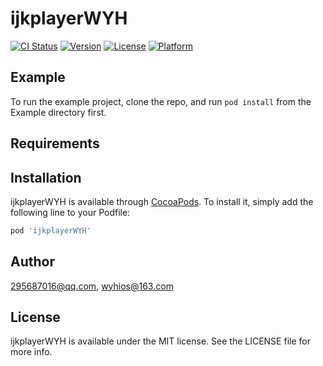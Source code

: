 # ijkplayerWYH

[![CI Status](https://img.shields.io/travis/295687016@qq.com/ijkplayerWYH.svg?style=flat)](https://travis-ci.org/295687016@qq.com/ijkplayerWYH)
[![Version](https://img.shields.io/cocoapods/v/ijkplayerWYH.svg?style=flat)](https://cocoapods.org/pods/ijkplayerWYH)
[![License](https://img.shields.io/cocoapods/l/ijkplayerWYH.svg?style=flat)](https://cocoapods.org/pods/ijkplayerWYH)
[![Platform](https://img.shields.io/cocoapods/p/ijkplayerWYH.svg?style=flat)](https://cocoapods.org/pods/ijkplayerWYH)

## Example

To run the example project, clone the repo, and run `pod install` from the Example directory first.

## Requirements

## Installation

ijkplayerWYH is available through [CocoaPods](https://cocoapods.org). To install
it, simply add the following line to your Podfile:

```ruby
pod 'ijkplayerWYH'
```

## Author

295687016@qq.com, wyhios@163.com

## License

ijkplayerWYH is available under the MIT license. See the LICENSE file for more info.
